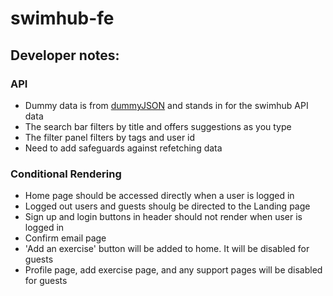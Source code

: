 # swimhub-fe
 
 ## Developer notes: 

 ### API

 - Dummy data is from [dummyJSON](https://dummyjson.com/) and stands in for the swimhub API data
 - The search bar filters by title and offers suggestions as you type
 - The filter panel filters by tags and user id
 - Need to add safeguards against refetching data

 ### Conditional Rendering

 - Home page should be accessed directly when a user is logged in
 - Logged out users and guests shoulg be directed to the Landing page
 - Sign up and login buttons in header should not render when user is logged in
 - Confirm email page 
 - 'Add an exercise' button will be added to home. It will be disabled for guests
 - Profile page, add exercise page, and any support pages will be disabled for guests
 
